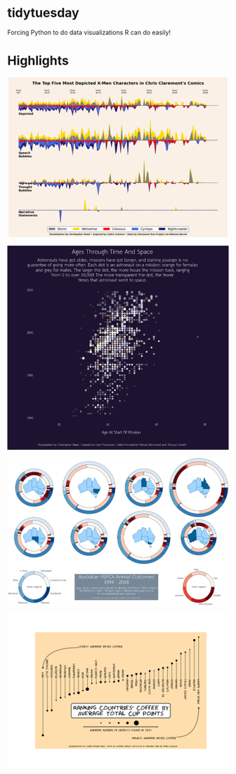 # tidytuesday
Forcing Python to do data visualizations R can do easily!

# Highlights
![xmen](https://github.com/christopher-reed/tidytuesday/blob/master/2020/week_27/images/xmen.png)

![week_29_final](https://github.com/christopher-reed/tidytuesday/blob/master/2020/week_29/astronaut_fig.PNG)

![week_30_final](https://github.com/christopher-reed/tidytuesday/blob/master/2020/week_30/images/RSPCA_animal_outcomes.jpg)

![week_28_final](https://github.com/christopher-reed/tidytuesday/blob/master/2020/week_28/images/week_28_final.png)
